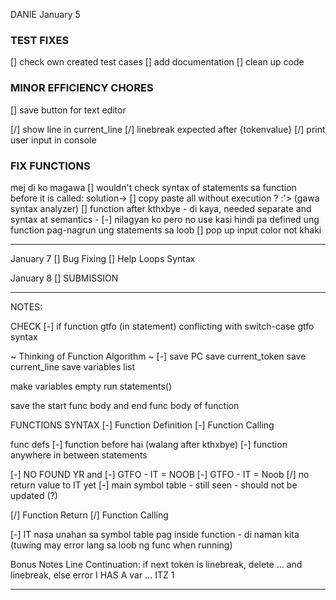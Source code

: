 DANIE
January 5

### TEST FIXES

[] check own created test cases
[] add documentation
[] clean up code

### MINOR EFFICIENCY CHORES

[] save button for text editor

[/] show line in current_line
[/] linebreak expected after {tokenvalue}
[/] print user input in console

### FIX FUNCTIONS

mej di ko magawa
[] wouldn't check syntax of statements sa function before it is called: solution-> [] copy paste all without execution ? :'> (gawa syntax analyzer)
[] function after kthxbye - di kaya, needed separate and syntax at semantics - [-] nilagyan ko pero no use kasi hindi pa defined ung function pag-nagrun ung statements sa loob
[] pop up input color not khaki

---

January 7
[] Bug Fixing
[] Help Loops Syntax

January 8
[] SUBMISSION

---

NOTES:

CHECK
[-] if function gtfo (in statement) conflicting with switch-case gtfo syntax

~ Thinking of Function Algorithm ~
[-] save PC
save current_token
save current_line
save variables list

make variables empty
run statements()

save the start func body and end func body of function

FUNCTIONS SYNTAX
[-] Function Definition
[-] Function Calling

func defs
[-] function before hai (walang after kthxbye)
[-] function anywhere in between statements

[-] NO FOUND YR and
[-] GTFO - IT = NOOB
[-] GTFO - IT = Noob
[/] no return value to IT yet
[-] main symbol table - still seen - should not be updated (?)

[/] Function Return
[/] Function Calling

[-] IT nasa unahan sa symbol table pag inside function - di naman kita (tuwing may error lang sa loob ng func when running)

Bonus Notes
Line Continuation:
if next token is linebreak, delete ... and linebreak, else error
I HAS A var ...
ITZ 1

---
